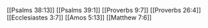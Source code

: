 [[Psalms 38:13]]
[[Psalms 39:1]]
[[Proverbs 9:7]]
[[Proverbs 26:4]]
[[Ecclesiastes 3:7]]
[[Amos 5:13]]
[[Matthew 7:6]]
